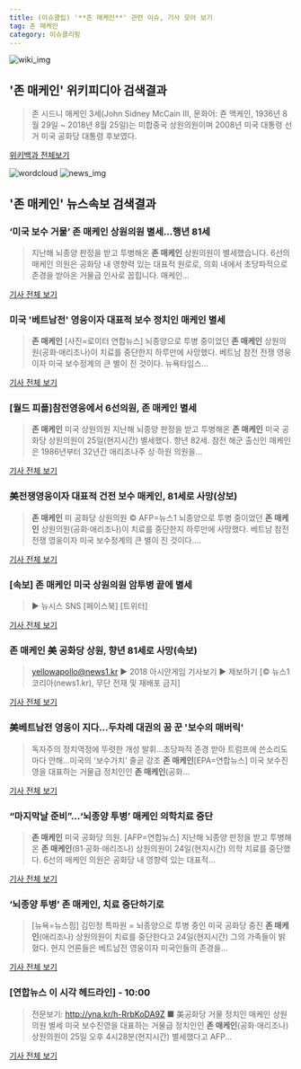 ```yaml
---
title: (이슈클립) '**존 매케인**' 관련 이슈, 기사 모아 보기
tag: 존 매케인
category: 이슈클리핑
---
```

![wiki_img](https://user-images.githubusercontent.com/42597476/44503234-41136a80-a6d0-11e8-9071-6fc6418eafe4.png)
## **'**존 매케인**'** 위키피디아 검색결과
>존 시드니 매케인 3세(John Sidney McCain III, 문화어: 죤 맥케인, 1936년 8월 29일 ~ 2018년 8월 25일)는 미합중국 상원의원이며 2008년 미국 대통령 선거 미국 공화당 대통령 후보였다.

<a href="https://ko.wikipedia.org/wiki/존 매케인" target="_blank">위키백과 전체보기</a>

![wordcloud](https://s3.ap-northeast-2.amazonaws.com/lyrics101-wordcloud/2018-08-26-1535245353.png)
![news_img](https://user-images.githubusercontent.com/42597476/44507050-1206f400-a6e4-11e8-8d98-7ffbfebb353f.png)
## **'**존 매케인**'** 뉴스속보 검색결과
### ‘미국 보수 거물’ **존 매케인** 상원의원 별세…행년 81세

>지난해 뇌종양 판정을 받고 투병해온 **존 매케인** 상원의원이 별세했습니다. 6선의 매케인 의원은 공화당 내 영향력 있는 대표적 원로로, 의회 내에서 초당파적으로 존경을 받아온 거물급 인사로 꼽힙니다. 매케인...

<a href="http://news.kbs.co.kr/news/view.do?ncd=4029507&ref=A" target="_blank">기사 전체 보기</a>

### 미국 '베트남전' 영웅이자 대표적 보수 정치인 매케인 별세

>**존 매케인** [사진=로이터 연합뉴스] 뇌종양으로 투병 중이었던 **존 매케인** 상원의원(공화·애리조나)이 치료를 중단한지 하루만에 사망했다. 베트남 참전 전쟁 영웅이자 미국 보수정계의 큰 별이 진 것이다. 뉴욕타임스...

<a href="http://news.hankyung.com/article/2018082673807" target="_blank">기사 전체 보기</a>

### [월드 피플]참전영웅에서 6선의원, **존 매케인** 별세

>**존 매케인** 미국 상원의원 지난해 뇌종양 판정을 받고 투병해온 **존 매케인** 미국 공화당 상원의원이 25일(현지시간) 별세했다. 향년 82세. 참전 해군 출신인 매케인은 1986년부터 32년간 애리조나주 상·하원 의원을...

<a href="http://news.khan.co.kr/kh_news/khan_art_view.html?artid=201808260939001&code=970201" target="_blank">기사 전체 보기</a>

### 美전쟁영웅이자 대표적 건전 보수 매케인, 81세로 사망(상보)

>**존 매케인** 미 공화당 상원의원 © AFP=뉴스1 뇌종양으로 투병 중이었던 **존 매케인** 상원의원(공화·애리조나)이 치료를 중단한지 하루만에 사망했다. 베트남 참전 전쟁 영웅이자 미국 보수정계의 큰 별이 진 것이다....

<a href="http://news1.kr/articles/?3408365" target="_blank">기사 전체 보기</a>

### [속보] **존 매케인** 미국 상원의원 암투병 끝에 별세

>▶ 뉴시스 SNS [페이스북] [트위터]

<a href="http://www.newsis.com/view/?id=NISX20180826_0000400219&cID=10101&pID=10100" target="_blank">기사 전체 보기</a>

### **존 매케인** 美 공화당 상원, 향년 81세로 사망(속보)

>yellowapollo@news1.kr ▶ 2018 아시안게임 기사보기 ▶ 제보하기 [© 뉴스1코리아(news1.kr), 무단 전재 및 재배포 금지]

<a href="http://news1.kr/articles/?3408360" target="_blank">기사 전체 보기</a>

### 美베트남전 영웅이 지다…두차례 대권의 꿈 꾼 '보수의 매버릭'

>독자주의 정치역정에 뚜렷한 개성 발휘…초당파적 존경 받아 트럼프에 쓴소리도 마다 안해…미국의 '보수가치' 줄곧 강조 **존 매케인**[EPA=연합뉴스] 미국 보수진영을 대표하는 거물급 정치인인 **존 매케인**(공화...

<a href="http://app.yonhapnews.co.kr/YNA/Basic/SNS/r.aspx?c=AKR20180826000900072&did=1195m" target="_blank">기사 전체 보기</a>

### “마지막날 준비”…‘뇌종양 투병’ 매케인 의학치료 중단

>**존 매케인** 미국 공화당 의원. [AFP=연합뉴스] 지난해 뇌종양 판정을 받고 투병해온 **존 매케인**(81·공화·애리조나) 상원의원이 24일(현지시간) 의학 치료를 중단했다. 6선의 매케인 의원은 공화당 내 영향력 있는 대표적...

<a href="http://news.joins.com/article/olink/22505548" target="_blank">기사 전체 보기</a>

### ‘뇌종양 투병’ **존 매케인**, 치료 중단하기로

>[뉴욕=뉴스핌] 김민정 특파원 = 뇌종양으로 투병 중인 미국 공화당 중진 **존 매케인**(애리조나) 상원의원이 치료를 중단한다고 24일(현지시간) 그의 가족들이 밝혔다. 현지 언론들은 베트남전 영웅이자 미국인들의 존경을...

<a href="http://www.newspim.com/news/view/20180825000002" target="_blank">기사 전체 보기</a>

### [연합뉴스 이 시각 헤드라인] - 10:00

>전문보기: http://yna.kr/h-RrbKoDA9Z ■ 美공화당 거물 정치인 매케인 상원의원 별세 미국 보수진영을 대표하는 거물급 정치인인 **존 매케인**(공화·애리조나) 상원의원이 25일 오후 4시28분(현지시간) 별세했다고 AFP...

<a href="http://app.yonhapnews.co.kr/YNA/Basic/SNS/r.aspx?c=AKR20180826013300011&did=1195m" target="_blank">기사 전체 보기</a>


